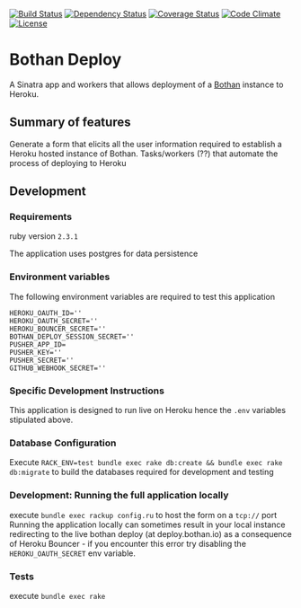 [![Build Status](http://img.shields.io/travis/theodi/bothan-deploy.svg?style=flat-square)](https://travis-ci.org/theodi/bothan-deploy)
[![Dependency Status](http://img.shields.io/gemnasium/theodi/bothan-deploy.svg?style=flat-square)](https://gemnasium.com/theodi/bothan-deploy)
[![Coverage Status](http://img.shields.io/coveralls/theodi/bothan-deploy.svg?style=flat-square)](https://coveralls.io/r/theodi/bothan-deploy)
[![Code Climate](http://img.shields.io/codeclimate/github/theodi/bothan-deploy.svg?style=flat-square)](https://codeclimate.com/github/theodi/bothan-deploy)
[![License](http://img.shields.io/:license-mit-blue.svg?style=flat-square)](http://theodi.mit-license.org)

# Bothan Deploy

A Sinatra app and workers that allows deployment of a [Bothan](https://github.com/theodi/bothan) instance to Heroku. 

## Summary of features

Generate a form that elicits all the user information required to establish a Heroku hosted instance of Bothan.
Tasks/workers (??) that automate the process of deploying to Heroku

## Development

### Requirements
ruby version `2.3.1`

The application uses postgres for data persistence

### Environment variables

The following environment variables are required to test this application
```
HEROKU_OAUTH_ID=''
HEROKU_OAUTH_SECRET=''
HEROKU_BOUNCER_SECRET=''
BOTHAN_DEPLOY_SESSION_SECRET=''
PUSHER_APP_ID=
PUSHER_KEY=''
PUSHER_SECRET=''
GITHUB_WEBHOOK_SECRET=''
```

### Specific Development Instructions

This application is designed to run live on Heroku hence the `.env` variables stipulated above. 


### Database Configuration

Execute `RACK_ENV=test bundle exec rake db:create && bundle exec rake db:migrate` to build the databases required for development and testing

### Development: Running the full application locally

execute `bundle exec rackup config.ru` to host the form on a `tcp://` port  
Running the application locally can sometimes result in your local instance redirecting to the live bothan deploy (at deploy.bothan.io) as a consequence of Heroku Bouncer - if you encounter this error try disabling the `HEROKU_OAUTH_SECRET` env variable.

### Tests

execute `bundle exec rake`
